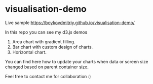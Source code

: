 # visualisation-demo

Live sample https://boykovdmitriy.github.io/visualisation-demo/

In this repo you can see my d3.js demos

1. Area chart with gradient filling. 
2. Bar chart with custom design of charts.
3. Horizontal chart.

You can find here how to update your charts when data or screen size changed 
based on parent container size.

Feel free to contact me for collaboration :)
